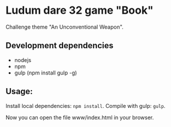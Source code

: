 # Ludum dare 32 game "Book"

Challenge theme "An Unconventional Weapon".


## Development dependencies
 * nodejs
 * npm
 * gulp (npm install gulp -g)

## Usage:

Install local dependencies: ```npm install```.
Compile with gulp: ```gulp```.

Now you can open the file www/index.html in your browser.

